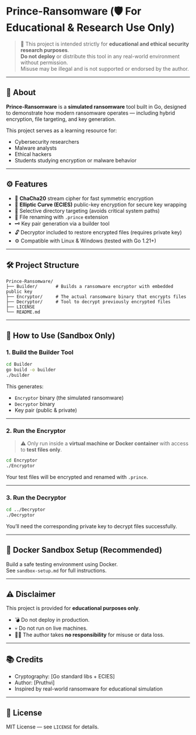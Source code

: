 
# Prince-Ransomware (🛡️ For Educational & Research Use Only)

> 🚨 This project is intended strictly for **educational and ethical security research purposes**.  
> **Do not deploy** or distribute this tool in any real-world environment without permission.  
> Misuse may be illegal and is not supported or endorsed by the author.

---

## 📌 About

**Prince-Ransomware** is a **simulated ransomware** tool built in Go, designed to demonstrate how modern ransomware operates — including hybrid encryption, file targeting, and key generation.

This project serves as a learning resource for:
- Cybersecurity researchers
- Malware analysts
- Ethical hackers
- Students studying encryption or malware behavior

---

## ⚙️ Features

- 🔐 **ChaCha20** stream cipher for fast symmetric encryption
- 🔑 **Elliptic Curve (ECIES)** public-key encryption for secure key wrapping
- 📁 Selective directory targeting (avoids critical system paths)
- 📄 File renaming with `.prince` extension
- 🗝️ Key pair generation via a builder tool
- 🔓 Decryptor included to restore encrypted files (requires private key)
- ⚙️ Compatible with Linux & Windows (tested with Go 1.21+)

---

## 🛠️ Project Structure

```
Prince-Ransomware/
├── Builder/       # Builds a ransomware encryptor with embedded public key
├── Encryptor/     # The actual ransomware binary that encrypts files
├── Decryptor/     # Tool to decrypt previously encrypted files
├── LICENSE
└── README.md
```

---

## 🚀 How to Use (Sandbox Only)

### 1. Build the Builder Tool

```bash
cd Builder
go build -o builder
./builder
```

This generates:
- `Encryptor` binary (the simulated ransomware)
- `Decryptor` binary
- Key pair (public & private)

---

### 2. Run the Encryptor

> ⚠️ Only run inside a **virtual machine or Docker container** with access to **test files only**.

```bash
cd Encryptor
./Encryptor
```

Your test files will be encrypted and renamed with `.prince`.

---

### 3. Run the Decryptor

```bash
cd ../Decryptor
./Decryptor
```

You’ll need the corresponding private key to decrypt files successfully.

---

## 🐳 Docker Sandbox Setup (Recommended)

Build a safe testing environment using Docker.  
See `sandbox-setup.md` for full instructions.

---

## ⚠️ Disclaimer

This project is provided for **educational purposes only**.

- 💣 Do not deploy in production.
- 💀 Do not run on live machines.
- 🧑‍⚖️ The author takes **no responsibility** for misuse or data loss.

---

## 📚 Credits

- Cryptography: [Go standard libs + ECIES]
- Author: [Pruthvi]
- Inspired by real-world ransomware for educational simulation

---

## 📜 License

MIT License — see `LICENSE` for details.
